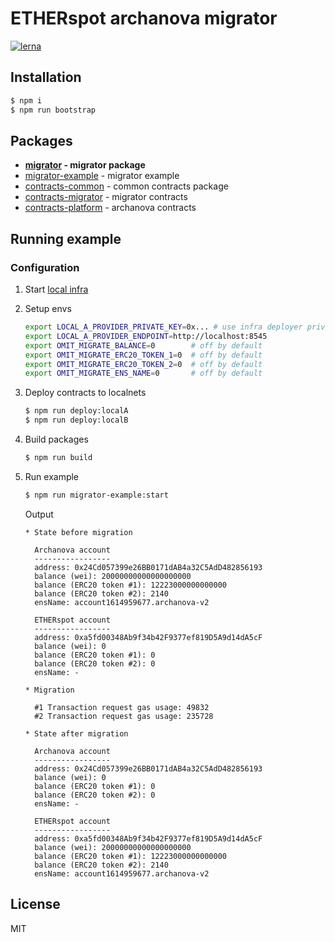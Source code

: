 # ETHERspot archanova migrator

[![lerna](https://img.shields.io/badge/maintained%20with-lerna-cc00ff.svg)](https://lerna.js.org/)

## Installation

```bash
$ npm i
$ npm run bootstrap
```

## Packages

* **[migrator](./packages/migrator) - migrator package**
* [migrator-example](./packages/migrator-example) - migrator example
* [contracts-common](./packages/contracts-common) - common contracts package
* [contracts-migrator](./packages/contracts-migrator) - migrator contracts
* [contracts-platform](./packages/contracts-platform) - archanova contracts

## Running example

### Configuration

1. Start [local infra](https://github.com/etherspot/etherspot-infra)
2. Setup envs
   ```bash
   export LOCAL_A_PROVIDER_PRIVATE_KEY=0x... # use infra deployer private key
   export LOCAL_A_PROVIDER_ENDPOINT=http://localhost:8545
   export OMIT_MIGRATE_BALANCE=0        # off by default
   export OMIT_MIGRATE_ERC20_TOKEN_1=0  # off by default
   export OMIT_MIGRATE_ERC20_TOKEN_2=0  # off by default
   export OMIT_MIGRATE_ENS_NAME=0       # off by default
   ```
3. Deploy contracts to localnets
   ```bash
   $ npm run deploy:localA
   $ npm run deploy:localB
   ```
4. Build packages
   ```bash
   $ npm run build
   ```
5. Run example
   ```bash
   $ npm run migrator-example:start
   ```

   Output
   ```
   * State before migration
   
     Archanova account
     -----------------
     address: 0x24Cd057399e26BB0171dAB4a32C5AdD482856193
     balance (wei): 20000000000000000000
     balance (ERC20 token #1): 12223000000000000
     balance (ERC20 token #2): 2140
     ensName: account1614959677.archanova-v2
   
     ETHERspot account
     -----------------
     address: 0xa5fd00348Ab9f34b42F9377ef819D5A9d14dA5cF
     balance (wei): 0
     balance (ERC20 token #1): 0
     balance (ERC20 token #2): 0
     ensName: -
   
   * Migration
   
     #1 Transaction request gas usage: 49832
     #2 Transaction request gas usage: 235728
   
   * State after migration
   
     Archanova account
     -----------------
     address: 0x24Cd057399e26BB0171dAB4a32C5AdD482856193
     balance (wei): 0
     balance (ERC20 token #1): 0
     balance (ERC20 token #2): 0
     ensName: -
   
     ETHERspot account
     -----------------
     address: 0xa5fd00348Ab9f34b42F9377ef819D5A9d14dA5cF
     balance (wei): 20000000000000000000
     balance (ERC20 token #1): 12223000000000000
     balance (ERC20 token #2): 2140
     ensName: account1614959677.archanova-v2
   ```

## License

MIT
